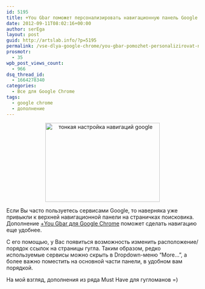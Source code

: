 ```yaml
---
id: 5195
title: +You Gbar поможет персонализировать навигационную панель Google
date: 2012-09-11T08:02:16+00:00
author: serEga
layout: post
guid: http://artslab.info/?p=5195
permalink: /vse-dlya-google-chrome/you-gbar-pomozhet-personalizirovat-navigacionnuyu-panel-google/
prosmotr:
  - 35
wpb_post_views_count:
  - 966
dsq_thread_id:
  - 1664278340
categories:
  - Все для Google Chrome
tags:
  - google chrome
  - дополнение
---
```

<center>
  <a href="{{site.img_cdn}}/personalize_google_navbar.png"><img src="{{site.img_cdn}}/personalize_google_navbar-300x207.png" alt="тонкая настройка навигаций google" title="personalize_google_navbar" width="300" height="207" class="aligncenter size-medium wp-image-5196" srcset="{{site.img_cdn}}/personalize_google_navbar-300x207.png 300w, {{site.img_cdn}}/personalize_google_navbar.png 634w" sizes="(max-width: 300px) 100vw, 300px" /></a>
</center>

Если Вы часто пользуетесь сервисами Google, то наверняка уже привыкли к верхней навигационной панели на страничках поисковика. Дополнение [+You Gbar для Google Chrome](https://chrome.google.com/webstore/detail/pdkohnefnbiiijjpjcefmfbeopbcflep/related?hl=de) поможет сделать навигацию еще удобнее.

С его помощью, у Вас появиться возможность изменить расположение/порядок ссылок на страницы гугла. Таким образом, редко используемые сервисы можно скрыть в Dropdown-меню &#8220;More&#8230;&#8221;, а более важно поместить на основной части панели, в удобном вам порядкой.

На мой взгляд, дополнения из ряда Must Have для гугломанов =)